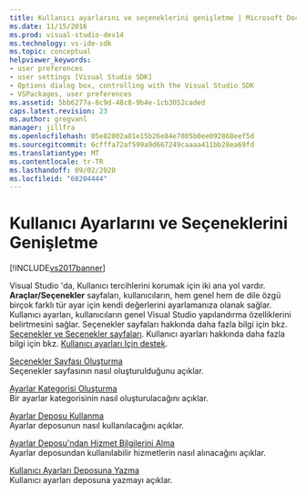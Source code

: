 ```yaml
---
title: Kullanıcı ayarlarını ve seçeneklerini genişletme | Microsoft Docs
ms.date: 11/15/2016
ms.prod: visual-studio-dev14
ms.technology: vs-ide-sdk
ms.topic: conceptual
helpviewer_keywords:
- user preferences
- user settings [Visual Studio SDK]
- Options dialog box, controlling with the Visual Studio SDK
- VSPackages, user preferences
ms.assetid: 5bb6277a-8c9d-48c8-9b4e-1cb3052caded
caps.latest.revision: 23
ms.author: gregvanl
manager: jillfra
ms.openlocfilehash: 05e82002a01e15b26e84e7805b0ee092868eef5d
ms.sourcegitcommit: 6cfffa72af599a9d667249caaaa411bb28ea69fd
ms.translationtype: MT
ms.contentlocale: tr-TR
ms.lasthandoff: 09/02/2020
ms.locfileid: "68204444"
---
```

# <a name="extending-user-settings-and-options"></a>Kullanıcı Ayarlarını ve Seçeneklerini Genişletme
[!INCLUDE[vs2017banner](../includes/vs2017banner.md)]

Visual Studio 'da, Kullanıcı tercihlerini korumak için iki ana yol vardır. **Araçlar/Seçenekler** sayfaları, kullanıcıların, hem genel hem de dile özgü birçok farklı tür ayar için kendi değerlerini ayarlamanıza olanak sağlar. Kullanıcı ayarları, kullanıcıların genel Visual Studio yapılandırma özelliklerini belirtmesini sağlar. Seçenekler sayfaları hakkında daha fazla bilgi için bkz. [Seçenekler ve Seçenekler sayfaları](../extensibility/internals/options-and-options-pages.md). Kullanıcı ayarları hakkında daha fazla bilgi için bkz. [Kullanıcı ayarları Için destek](../extensibility/internals/support-for-user-settings.md).  
  
 [Seçenekler Sayfası Oluşturma](../extensibility/creating-an-options-page.md)  
 Seçenekler sayfasının nasıl oluşturulduğunu açıklar.  
  
 [Ayarlar Kategorisi Oluşturma](../extensibility/creating-a-settings-category.md)  
 Bir ayarlar kategorisinin nasıl oluşturulacağını açıklar.  
  
 [Ayarlar Deposu Kullanma](../extensibility/using-the-settings-store.md)  
 Ayarlar deposunun nasıl kullanılacağını açıklar.  
  
 [Ayarlar Deposu'ndan Hizmet Bilgilerini Alma](../extensibility/getting-service-information-from-the-settings-store.md)  
 Ayarlar deposundan kullanılabilir hizmetlerin nasıl alınacağını açıklar.  
  
 [Kullanıcı Ayarları Deposuna Yazma](../extensibility/writing-to-the-user-settings-store.md)  
 Kullanıcı ayarları deposuna yazmayı açıklar.
